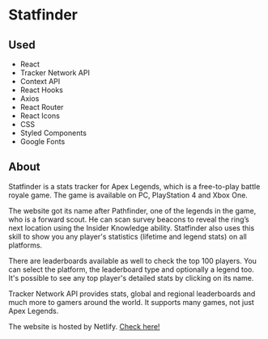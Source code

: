# Statfinder

## Used

- React
- Tracker Network API
- Context API
- React Hooks
- Axios
- React Router
- React Icons
- CSS
- Styled Components
- Google Fonts

## About

Statfinder is a stats tracker for Apex Legends, which is a free-to-play battle royale game. The game is available on PC, PlayStation 4 and Xbox One.

The website got its name after Pathfinder, one of the legends in the game, who is a forward scout. He can scan survey beacons to reveal the ring’s next location using the Insider Knowledge ability. Statfinder also uses this skill to show you any player's statistics (lifetime and legend stats) on all platforms.

There are leaderboards available as well to check the top 100 players. You can select the platform, the leaderboard type and optionally a legend too. It's possible to see any top player's detailed stats by clicking on its name.

Tracker Network API provides stats, global and regional leaderboards and much more to gamers around the world. It supports many games, not just Apex Legends.

The website is hosted by Netlify. [Check here!](https://statfinder.netlify.com/)
